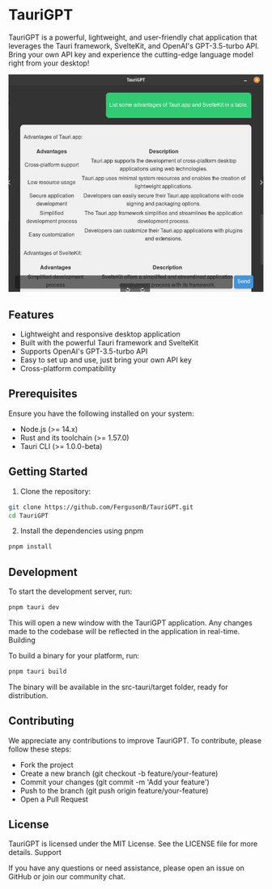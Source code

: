 # TauriGPT

TauriGPT is a powerful, lightweight, and user-friendly chat application that leverages the Tauri framework, SvelteKit, and OpenAI's GPT-3.5-turbo API. Bring your own API key and experience the cutting-edge language model right from your desktop!

![Readme Image](ReadmeImage.png "TauriGPT")


## Features

- Lightweight and responsive desktop application
- Built with the powerful Tauri framework and SvelteKit
- Supports OpenAI's GPT-3.5-turbo API
- Easy to set up and use, just bring your own API key
- Cross-platform compatibility

## Prerequisites

Ensure you have the following installed on your system:

- Node.js (>= 14.x)
- Rust and its toolchain (>= 1.57.0)
- Tauri CLI (>= 1.0.0-beta)

## Getting Started

1. Clone the repository:

```bash
git clone https://github.com/FergusonB/TauriGPT.git
cd TauriGPT
```

2. Install the dependencies using pnpm

```bash
pnpm install
```

## Development

To start the development server, run:

```bash
pnpm tauri dev
```

This will open a new window with the TauriGPT application. Any changes made to the codebase will be reflected in the application in real-time.
Building

To build a binary for your platform, run:

```bash
pnpm tauri build
```

The binary will be available in the src-tauri/target folder, ready for distribution.

## Contributing

We appreciate any contributions to improve TauriGPT. To contribute, please follow these steps:

- Fork the project
- Create a new branch (git checkout -b feature/your-feature)
- Commit your changes (git commit -m 'Add your feature')
- Push to the branch (git push origin feature/your-feature)
- Open a Pull Request

## License

TauriGPT is licensed under the MIT License. See the LICENSE file for more details.
Support

If you have any questions or need assistance, please open an issue on GitHub or join our community chat.

